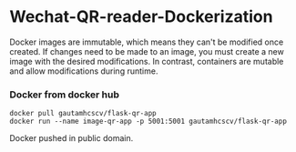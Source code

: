 # Wechat-QR-reader-Dockerization
Docker images are immutable, which means they can't be modified once created. If changes need to be made to an image, you must create a new image with the desired modifications. In contrast, containers are mutable and allow modifications during runtime.


### Docker from docker hub
```
docker pull gautamhcscv/flask-qr-app
docker run --name image-qr-app -p 5001:5001 gautamhcscv/flask-qr-app
```

Docker pushed in public domain.
